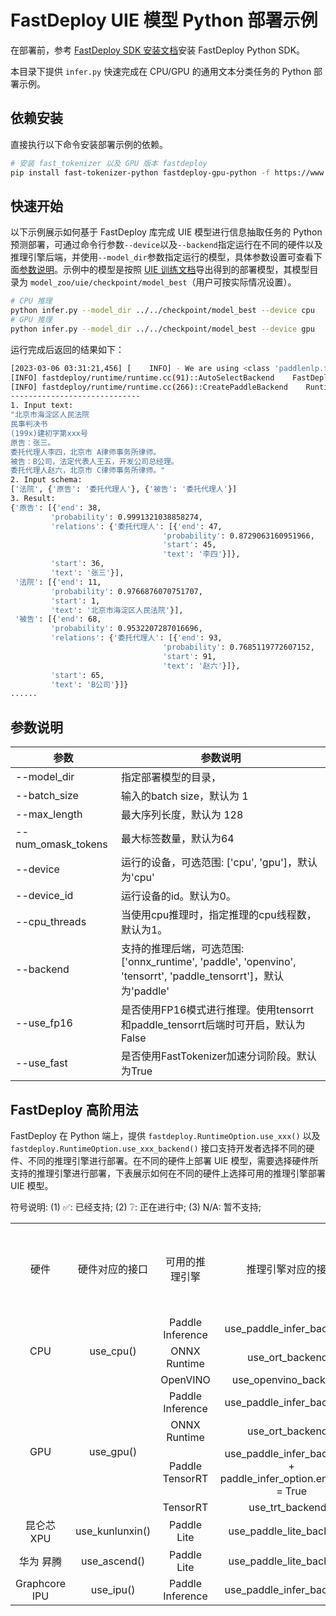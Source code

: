 # FastDeploy UIE 模型 Python 部署示例

在部署前，参考 [FastDeploy SDK 安装文档](https://github.com/PaddlePaddle/FastDeploy/blob/develop/docs/cn/build_and_install/download_prebuilt_libraries.md)安装 FastDeploy Python SDK。

本目录下提供 `infer.py` 快速完成在 CPU/GPU 的通用文本分类任务的 Python 部署示例。

## 依赖安装

直接执行以下命令安装部署示例的依赖。

```bash
# 安装 fast_tokenizer 以及 GPU 版本 fastdeploy
pip install fast-tokenizer-python fastdeploy-gpu-python -f https://www.paddlepaddle.org.cn/whl/fastdeploy.html
```

## 快速开始

以下示例展示如何基于 FastDeploy 库完成 UIE 模型进行信息抽取任务的 Python 预测部署，可通过命令行参数`--device`以及`--backend`指定运行在不同的硬件以及推理引擎后端，并使用`--model_dir`参数指定运行的模型，具体参数设置可查看下面[参数说明](#参数说明)。示例中的模型是按照 [UIE 训练文档](../../README.md)导出得到的部署模型，其模型目录为 `model_zoo/uie/checkpoint/model_best`（用户可按实际情况设置）。


```bash
# CPU 推理
python infer.py --model_dir ../../checkpoint/model_best --device cpu
# GPU 推理
python infer.py --model_dir ../../checkpoint/model_best --device gpu
```

运行完成后返回的结果如下：

```bash
[2023-03-06 03:31:21,456] [    INFO] - We are using <class 'paddlenlp.transformers.ernie.tokenizer.ErnieTokenizer'> to load 'export'.
[INFO] fastdeploy/runtime/runtime.cc(91)::AutoSelectBackend    FastDeploy will choose Backend::PDINFER to inference this model.
[INFO] fastdeploy/runtime/runtime.cc(266)::CreatePaddleBackend    Runtime initialized with Backend::PDINFER in Device::GPU.
-----------------------------
1. Input text:
"北京市海淀区人民法院
民事判决书
(199x)建初字第xxx号
原告：张三。
委托代理人李四，北京市 A律师事务所律师。
被告：B公司，法定代表人王五，开发公司总经理。
委托代理人赵六，北京市 C律师事务所律师。"
2. Input schema:
['法院', {'原告': '委托代理人'}, {'被告': '委托代理人'}]
3. Result:
{'原告': [{'end': 38,
         'probability': 0.9991321038858274,
         'relations': {'委托代理人': [{'end': 47,
                                  'probability': 0.8729063160951966,
                                  'start': 45,
                                  'text': '李四'}]},
         'start': 36,
         'text': '张三'}],
 '法院': [{'end': 11,
         'probability': 0.9766876070751707,
         'start': 1,
         'text': '北京市海淀区人民法院'}],
 '被告': [{'end': 68,
         'probability': 0.9532207287016696,
         'relations': {'委托代理人': [{'end': 93,
                                  'probability': 0.7685119772607152,
                                  'start': 91,
                                  'text': '赵六'}]},
         'start': 65,
         'text': 'B公司'}]}
......
```

## 参数说明

| 参数 |参数说明 |
|----------|--------------|
|--model_dir | 指定部署模型的目录， |
|--batch_size |输入的batch size，默认为 1|
|--max_length |最大序列长度，默认为 128|
|--num_omask_tokens | 最大标签数量，默认为64|
|--device | 运行的设备，可选范围: ['cpu', 'gpu']，默认为'cpu' |
|--device_id | 运行设备的id。默认为0。 |
|--cpu_threads | 当使用cpu推理时，指定推理的cpu线程数，默认为1。|
|--backend | 支持的推理后端，可选范围: ['onnx_runtime', 'paddle', 'openvino', 'tensorrt', 'paddle_tensorrt']，默认为'paddle' |
|--use_fp16 | 是否使用FP16模式进行推理。使用tensorrt和paddle_tensorrt后端时可开启，默认为False |
|--use_fast| 是否使用FastTokenizer加速分词阶段。默认为True|

## FastDeploy 高阶用法

FastDeploy 在 Python 端上，提供 `fastdeploy.RuntimeOption.use_xxx()` 以及 `fastdeploy.RuntimeOption.use_xxx_backend()` 接口支持开发者选择不同的硬件、不同的推理引擎进行部署。在不同的硬件上部署 UIE 模型，需要选择硬件所支持的推理引擎进行部署，下表展示如何在不同的硬件上选择可用的推理引擎部署 UIE 模型。

符号说明: (1) ✅: 已经支持; (2) ❔: 正在进行中; (3) N/A: 暂不支持;

<table>
    <tr>
        <td align=center> 硬件</td>
        <td align=center> 硬件对应的接口</td>
        <td align=center> 可用的推理引擎  </td>
        <td align=center> 推理引擎对应的接口 </td>
        <td align=center> 是否支持 Paddle 新格式量化模型 </td>
        <td align=center> 是否支持 FP16 模式 </td>
    </tr>
    <tr>
        <td rowspan=3 align=center> CPU </td>
        <td rowspan=3 align=center> use_cpu() </td>
        <td align=center> Paddle Inference </td>
        <td align=center> use_paddle_infer_backend() </td>
        <td align=center>  ✅ </td>
        <td align=center>  N/A </td>
    </tr>
    <tr>
      <td align=center> ONNX Runtime </td>
      <td align=center> use_ort_backend() </td>
      <td align=center>  ✅ </td>
      <td align=center>  N/A </td>
    </tr>
    <tr>
      <td align=center> OpenVINO </td>
      <td align=center> use_openvino_backend() </td>
      <td align=center> ❔ </td>
      <td align=center>  N/A </td>
    </tr>
    <tr>
        <td rowspan=4 align=center> GPU </td>
        <td rowspan=4 align=center> use_gpu() </td>
        <td align=center> Paddle Inference </td>
        <td align=center> use_paddle_infer_backend() </td>
        <td align=center>  ✅ </td>
        <td align=center>  N/A </td>
    </tr>
    <tr>
      <td align=center> ONNX Runtime </td>
      <td align=center> use_ort_backend() </td>
      <td align=center>  ✅ </td>
      <td align=center>  ❔ </td>
    </tr>
    <tr>
      <td align=center> Paddle TensorRT </td>
      <td align=center> use_paddle_infer_backend() + paddle_infer_option.enable_trt = True </td>
      <td align=center> ✅ </td>
      <td align=center> ✅ </td>
    </tr>
    <tr>
      <td align=center> TensorRT </td>
      <td align=center> use_trt_backend() </td>
      <td align=center> ✅ </td>
      <td align=center> ✅ </td>
    </tr>
    <tr>
        <td align=center> 昆仑芯 XPU </td>
        <td align=center> use_kunlunxin() </td>
        <td align=center> Paddle Lite </td>
        <td align=center> use_paddle_lite_backend() </td>
        <td align=center>  N/A </td>
        <td align=center>  ✅  </td>
    </tr>
    <tr>
        <td align=center> 华为 昇腾 </td>
        <td align=center> use_ascend() </td>
        <td align=center> Paddle Lite </td>
        <td align=center> use_paddle_lite_backend() </td>
        <td align=center> ❔ </td>
        <td align=center> ✅ </td>
    </tr>
    <tr>
        <td align=center> Graphcore IPU </td>
        <td align=center> use_ipu() </td>
        <td align=center> Paddle Inference </td>
        <td align=center> use_paddle_infer_backend() </td>
        <td align=center> ❔ </td>
        <td align=center> N/A </td>
    </tr>
</table>
